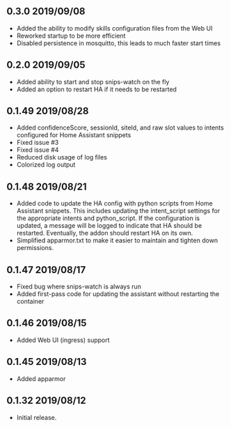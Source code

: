 ## 0.3.0 2019/09/08
- Added the ability to modify skills configuration files from the Web UI
- Reworked startup to be more efficient
- Disabled persistence in mosquitto, this leads to much faster start times

## 0.2.0 2019/09/05
- Added ability to start and stop snips-watch on the fly
- Added an option to restart HA if it needs to be restarted

## 0.1.49 2019/08/28
- Added confidenceScore, sessionId, siteId, and raw slot values to intents configured for Home Assistant snippets
- Fixed issue #3
- Fixed issue #4
- Reduced disk usage of log files
- Colorized log output

## 0.1.48 2019/08/21
- Added code to update the HA config with python scripts from Home Assistant snippets.  This includes updating the intent_script settings for the appropriate intents and python_script.  If the configuration is updated, a message will be logged to indicate that HA should be restarted.  Eventually, the addon should restart HA on its own.
- Simplified apparmor.txt to make it easier to maintain and tighten down permissions.

## 0.1.47 2019/08/17
- Fixed bug where snips-watch is always run
- Added first-pass code for updating the assistant without restarting the container

## 0.1.46 2019/08/15
- Added Web UI (ingress) support

## 0.1.45 2019/08/13
- Added apparmor

## 0.1.32 2019/08/12
- Initial release.
